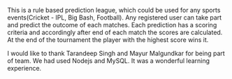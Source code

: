 This is a rule based prediction league, which could be used for any sports events(Cricket - IPL, Big Bash, Football). 
Any registered user can take part and predict the outcome of each matches. Each prediction has a scoring criteria and accordingly after end of each match the scores are calculated.
At the end of the tournament the player with the highest score wins it.

I would like to thank Tarandeep Singh and Mayur Malgundkar for being part of team. We had used Nodejs and MySQL.
It was a wonderful learning experience. 
